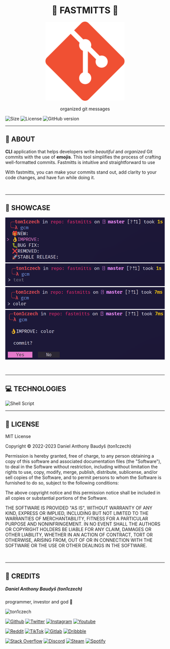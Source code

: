 <div align='center'>
    <h1><b>🚀 FASTMITTS 🚀</b></h1>
    <img src='./doc/icon.png' width='250' height='250' />
    <p>organized git messages</p>
</div>

![Size](https://img.shields.io/github/languages/code-size/ton1czech/fastmitts.svg)
![License](https://img.shields.io/github/license/ton1czech/fastmitts.svg)
![GitHub version](https://badge.fury.io/gh/ton1czech%2Ffastmitts.svg)

</div>

---

## 💾 **ABOUT**

**CLI** application that helps developers write _beautiful_ and _organized_ Git commits with the use of **emojis**. This tool simplifies the process of crafting well-formatted commits. Fastmitts is intuitive and straightforward to use

With fastmitts, you can make your commits stand out, add clarity to your code changes, and have fun while doing it.

<br />

---

## 🔎 **SHOWCASE**

![1](./doc/1.png)
![2](./doc/2.png)
![3](./doc/3.png)
![4](./doc/4.png)

<br />

---

## 💻 **TECHNOLOGIES**

![Shell Script](https://img.shields.io/badge/Shell_Script-121011?style=for-the-badge&logo=gnu-bash&logoColor=white)

---

## 📎 **LICENSE**

MIT License

Copyright © 2022-2023 Daniel Anthony Baudyš (ton1czech)

Permission is hereby granted, free of charge, to any person obtaining a copy of this software and associated documentation files (the "Software"), to deal in the Software without restriction, including without limitation the rights to use, copy, modify, merge, publish, distribute, sublicense, and/or sell copies of the Software, and to permit persons to whom the Software is furnished to do so, subject to the following conditions:

The above copyright notice and this permission notice shall be included in all copies or substantial portions of the Software.

THE SOFTWARE IS PROVIDED "AS IS", WITHOUT WARRANTY OF ANY KIND, EXPRESS OR IMPLIED, INCLUDING BUT NOT LIMITED TO THE WARRANTIES OF MERCHANTABILITY, FITNESS FOR A PARTICULAR PURPOSE AND NONINFRINGEMENT. IN NO EVENT SHALL THE AUTHORS OR COPYRIGHT HOLDERS BE LIABLE FOR ANY CLAIM, DAMAGES OR OTHER LIABILITY, WHETHER IN AN ACTION OF CONTRACT, TORT OR OTHERWISE, ARISING FROM, OUT OF OR IN CONNECTION WITH THE SOFTWARE OR THE USE OR OTHER DEALINGS IN THE SOFTWARE.

<br />

---

## 📌 **CREDITS**

##### Daniel Anthony Baudyš (ton1czech)

programmer, investor and god 🤫

<img alt='ton1czech' src='https://avatars.githubusercontent.com/u/66372827?v=4' />

[<img alt="Github" src="https://img.shields.io/badge/@ton1czech-%23181717.svg?style=for-the-badge&logo=github&logoColor=white" />](https://github.com/ton1czech)
[<img alt="Twitter" src="https://img.shields.io/badge/@ton1czech-%231DA1F2.svg?style=for-the-badge&logo=Twitter&logoColor=white" />](https://twitter.com/ton1czech)
[<img alt="Instagram" src="https://img.shields.io/badge/@ton1czech-%23E4405F.svg?style=for-the-badge&logo=Instagram&logoColor=white" />](https://instagram.com/ton1czech)
[<img alt="Youtube" src="https://img.shields.io/badge/@ton1czech-%23FF0000.svg?style=for-the-badge&logo=YouTube&logoColor=white" />](https://www.youtube.com/channel/UCblA_CnykG2Dw_6IMwZ9z9A)

[<img alt="Reddit" src="https://img.shields.io/badge/@ton1czech-FF4500?style=for-the-badge&logo=reddit&logoColor=white" />](https://reddit.com/user/)
[<img alt="TikTok" src="https://img.shields.io/badge/@t0n1czech-%23000000.svg?style=for-the-badge&logo=TikTok&logoColor=white" />](https://www.tiktok.com/@ton1czech)
[<img alt="Gitlab" src="https://img.shields.io/badge/@ton1czech-%23181717.svg?style=for-the-badge&logo=gitlab&logoColor=white" />](https://gitlab.com/ton1czech)
[<img alt="Dribbble" src="https://img.shields.io/badge/@ton1czech-EA4C89?style=for-the-badge&logo=dribbble&logoColor=white" />](https://dribbble.com/ton1czech)

[<img alt="Stack Overflow" src="https://img.shields.io/badge/@ton1czech-FE7A16?style=for-the-badge&logo=stack-overflow&logoColor=white" />](https://stackoverflow.com/users/15073347/ton1czech)
[<img alt="Discord" src="https://img.shields.io/badge/@ton1czech%238028-%237289DA.svg?style=for-the-badge&logo=discord&logoColor=white" />]()
[<img alt="Steam" src="https://img.shields.io/badge/@ton1czech-%23000000.svg?style=for-the-badge&logo=steam&logoColor=white" />](https://steamcommunity.com/id/ton1czech)
[<img alt="Spotify" src="https://img.shields.io/badge/@ton1czech-1ED760?style=for-the-badge&logo=spotify&logoColor=white" />](https://open.spotify.com/user/212btc3myry7hwb45aybf4efi)
